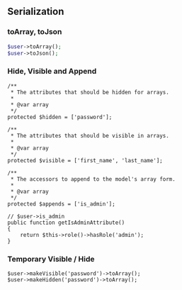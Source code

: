 ## Serialization

### toArray, toJson

```php
$user->toArray();
$user->toJson();
```

### Hide, Visible and Append

```
/**
 * The attributes that should be hidden for arrays.
 *
 * @var array
 */
protected $hidden = ['password'];

/**
 * The attributes that should be visible in arrays.
 *
 * @var array
 */
protected $visible = ['first_name', 'last_name'];

/**
 * The accessors to append to the model's array form.
 *
 * @var array
 */
protected $appends = ['is_admin'];

// $user->is_admin
public function getIsAdminAttribute()
{
	return $this->role()->hasRole('admin');
}
```

### Temporary Visible / Hide

```
$user->makeVisible('password')->toArray();
$user->makeHidden('password')->toArray();
```